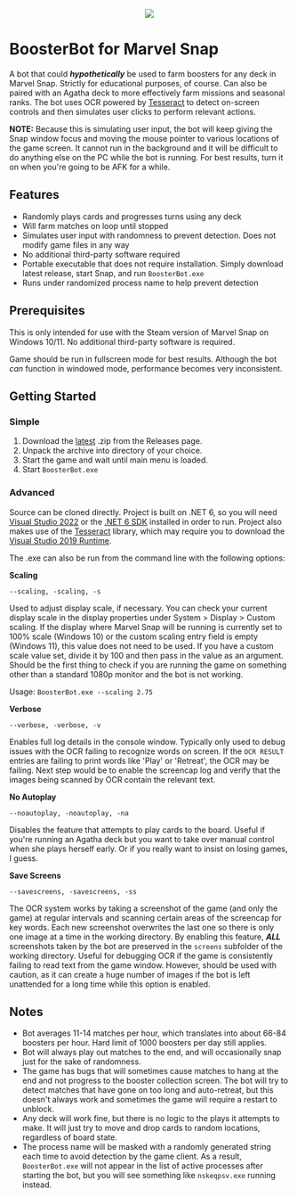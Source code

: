 <p align="center">
 <img src="https://github.com/little-fort/booster-bot/assets/39720285/3fd898fc-9f52-4e6c-8045-ffd6ee7ae456" />
</p>

# BoosterBot for Marvel Snap
A bot that could ***hypothetically*** be used to farm boosters for any deck in Marvel Snap. Strictly for educational purposes, of course. Can also be paired with an Agatha deck to more effectively farm missions and seasonal ranks. The bot uses OCR powered by [Tesseract](https://github.com/charlesw/tesseract/) to detect on-screen controls and then simulates user clicks to perform relevant actions.

**NOTE:** Because this is simulating user input, the bot will keep giving the Snap window focus and moving the mouse pointer to various locations of the game screen. It cannot run in the background and it will be difficult to do anything else on the PC while the bot is running. For best results, turn it on when you're going to be AFK for a while.

## Features

- Randomly plays cards and progresses turns using any deck
- Will farm matches on loop until stopped 
- Simulates user input with randomness to prevent detection. Does not modify game files in any way
- No additional third-party software required 
- Portable executable that does not require installation. Simply download latest release, start Snap, and run `BoosterBot.exe`
- Runs under randomized process name to help prevent detection

## Prerequisites

This is only intended for use with the Steam version of Marvel Snap on Windows 10/11. No additional third-party software is required.

Game should be run in fullscreen mode for best results. Although the bot *can* function in windowed mode, performance becomes very inconsistent.

## Getting Started

### Simple

1. Download the [latest](https://github.com/little-fort/booster-bot/releases/latest) .zip from the Releases page.
2. Unpack the archive into directory of your choice. 
3. Start the game and wait until main menu is loaded.
4. Start `BoosterBot.exe`

### Advanced

Source can be cloned directly. Project is built on .NET 6, so you will need [Visual Studio 2022](https://visualstudio.microsoft.com/downloads/) or the [.NET 6 SDK](https://dotnet.microsoft.com/en-us/download/dotnet/6.0) installed in order to run. Project also makes use of the [Tesseract](https://github.com/charlesw/tesseract/) library, which may require you to download the [Visual Studio 2019 Runtime](https://visualstudio.microsoft.com/downloads/).

The .exe can also be run from the command line with the following options:

**Scaling** 

`--scaling, -scaling, -s`

Used to adjust display scale, if necessary. You can check your current display scale in the display properties under System > Display > Custom scaling. If the display where Marvel Snap will be running is currently set to 100% scale (Windows 10) or the custom scaling entry field is empty (Windows 11), this value does not need to be used. If you have a custom scale value set, divide it by 100 and then pass in the value as an argument. Should be the first thing to check if you are running the game on something other than a standard 1080p monitor and the bot is not working.

Usage: `BoosterBot.exe --scaling 2.75`

**Verbose** 

`--verbose, -verbose, -v`

Enables full log details in the console window. Typically only used to debug issues with the OCR failing to recognize words on screen. If the `OCR RESULT` entries are failing to print words like 'Play' or 'Retreat', the OCR may be failing. Next step would be to enable the screencap log and verify that the images being scanned by OCR contain the relevant text.

**No Autoplay** 

`--noautoplay, -noautoplay, -na`

Disables the feature that attempts to play cards to the board. Useful if you're running an Agatha deck but you want to take over manual control when she plays herself early. Or if you really want to insist on losing games, I guess.

**Save Screens** 

`--savescreens, -savescreens, -ss`

The OCR system works by taking a screenshot of the game (and only the game) at regular intervals and scanning certain areas of the screencap for key words. Each new screenshot overwrites the last one so there is only one image at a time in the working directory. By enabling this feature, ***ALL*** screenshots taken by the bot are preserved in the `screens` subfolder of the working directory. Useful for debugging OCR if the game is consistently failing to read text from the game window. However, should be used with caution, as it can create a huge number of images if the bot is left unattended for a long time while this option is enabled.

## Notes

- Bot averages 11-14 matches per hour, which translates into about 66-84 boosters per hour. Hard limit of 1000 boosters per day still applies.
- Bot will always play out matches to the end, and will occasionally snap just for the sake of randomness.
- The game has bugs that will sometimes cause matches to hang at the end and not progress to the booster collection screen. The bot will try to detect matches that have gone on too long and auto-retreat, but this doesn't always work and sometimes the game will require a restart to unblock.
- Any deck will work fine, but there is no logic to the plays it attempts to make. It will just try to move and drop cards to random locations, regardless of board state.
- The process name will be masked with a randomly generated string each time to avoid detection by the game client. As a result, `BoosterBot.exe` will not appear in the list of active processes after starting the bot, but you will see something like `nskeqpsv.exe` running instead.

